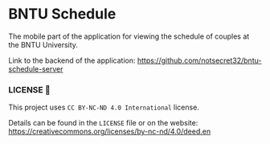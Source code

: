 # BNTU Schedule

The mobile part of the application for viewing the schedule of couples at the BNTU University.

Link to the backend of the application: https://github.com/notsecret32/bntu-schedule-server

### LICENSE 📝

This project uses `CC BY-NC-ND 4.0 International` license.

Details can be found in the `LICENSE` file or on the website: https://creativecommons.org/licenses/by-nc-nd/4.0/deed.en